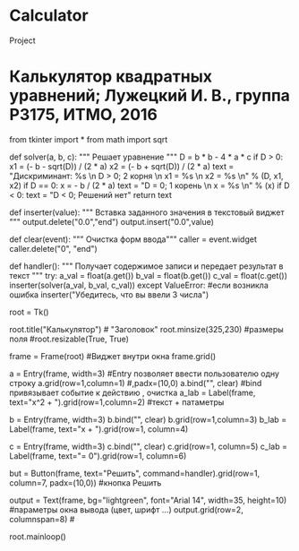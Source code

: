 # Calculator
Project
# Калькулятор квадратных уравнений; Лужецкий И. В., группа Р3175, ИТМО, 2016

from tkinter import *
from math import sqrt

def solver(a, b, c):
    """ Решает уравнение """
    D = b * b - 4 * a * c
    if D > 0:
        x1 = (- b - sqrt(D)) / (2 * a)
        x2 = (- b + sqrt(D)) / (2 * a)
        text = "Дискриминант: %s \n D > 0; 2 корня \n x1 = %s \n x2 = %s \n" % (D, x1, x2)
    if D == 0:
        x = - b / (2 * a)
        text = "D = 0; 1 корень \n x = %s \n" % (x)
    if D < 0:
        text = "D < 0; Решений нет"
    return text

def inserter(value):
    """ Вставка заданного значения в текстовый виджет """
    output.delete("0.0","end")
    output.insert("0.0",value)    

def clear(event):
    """ Очистка форм ввода"""
    caller = event.widget
    caller.delete("0", "end")

def handler():
    """ Получает содержимое записи и передает результат в текст """
    try:
        a_val = float(a.get())
        b_val = float(b.get())
        c_val = float(c.get())
        inserter(solver(a_val, b_val, c_val))
    except ValueError: #если возникла ошибка
        inserter("Убедитесь, что вы ввели 3 числа")

root = Tk()

root.title("Калькулятор")  # "Заголовок"
root.minsize(325,230) #размеры поля
#root.resizable(True, True)

frame = Frame(root) #Виджет внутри окна
frame.grid()

a = Entry(frame, width=3) #Entry позволяет ввести пользователю одну строку
a.grid(row=1,column=1) #,padx=(10,0)
a.bind("<FocusIn>", clear) #bind привязывает событие к действию <FocusIn>, очистка
a_lab = Label(frame, text="x^2 + ").grid(row=1,column=2) #текст + патаметры

b = Entry(frame, width=3)
b.bind("<FocusIn>", clear)
b.grid(row=1,column=3)
b_lab = Label(frame, text="x + ").grid(row=1, column=4)

c = Entry(frame, width=3)
c.bind("<FocusIn>", clear)
c.grid(row=1, column=5)
c_lab = Label(frame, text="= 0").grid(row=1, column=6)

but = Button(frame, text="Решить", command=handler).grid(row=1, column=7, padx=(10,0)) #кнопка Решить

output = Text(frame, bg="lightgreen", font="Arial 14", width=35, height=10) #параметры окна вывода (цвет, шрифт ...)
output.grid(row=2, columnspan=8) #

root.mainloop()
